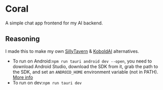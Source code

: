# Coral

A simple chat app frontend for my AI backend.


## Reasoning

I made this to make my own [SillyTavern](https://github.com/SillyTavern/SillyTavern?tab=readme-ov-file) & [KoboldAI](https://github.com/LostRuins/koboldcpp) alternatives.
- To run on Android:`npm run tauri android dev --open`, you need to download Android Studio, download the SDK from it, grab the path to the SDK, and set an `ANDROID_HOME` environment variable (not in PATH).  [More info](https://v2.tauri.app/develop/#developing-your-mobile-application)
- To run on dev:`npm run tauri dev`


